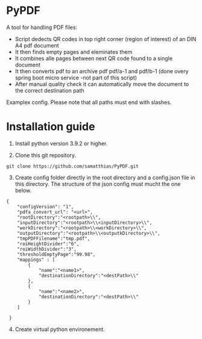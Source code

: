 # PyPDF
A tool for handling PDF files:

* Script dedects QR codes in top right corner (region of interest) of an DIN A4 pdf document
* It then finds empty pages and eleminates them
* It combines alle pages between next QR code found to a single document
* It then converts pdf to an archive pdf pdf/a-1 and pdf/b-1 (done overy spring boot micro service -not part of this script)
* After manual quality check it can automatically move the document to the correct destination path

Examplex config.
Please note that all paths must end with slashes.

# Installation guide
1. Install python version 3.9.2 or higher.

2. Clone this git repository.

~~~
git clone https://github.com/samatthias/PyPDF.git
~~~

3. Create config folder directly in the root directory and a config.json file in this directory. The structure of the json config must mucht the one below.

~~~
{
    "configVersion": "1",
    "pdfa_convert_url": "<url>",
    "rootDirectory":"<rootpath>\\",
    "inputDirectory":"<rootpath>\\<inputDirectory>\\",
    "workDirectory":"<rootpath>\\<workDirectory>\\",
    "outputDirectory":"<rootpath>\\<outputkDirectory>\\",
    "tmpPDFFilename":"tmp.pdf",
    "roiHeightDivider":"6",
    "roiWidthDivider":"3",
    "thresholdEmptyPage":"99.98",
    "mappings" : [
        {
            "name":"<name1>",
            "destinationDirectory":"<destPath>\\"
        },
        {
            "name":"<name2>",
            "destinationDirectory":"<destPath>\\"
        }
    ]

 }

~~~


4. Create virtual python environement.


